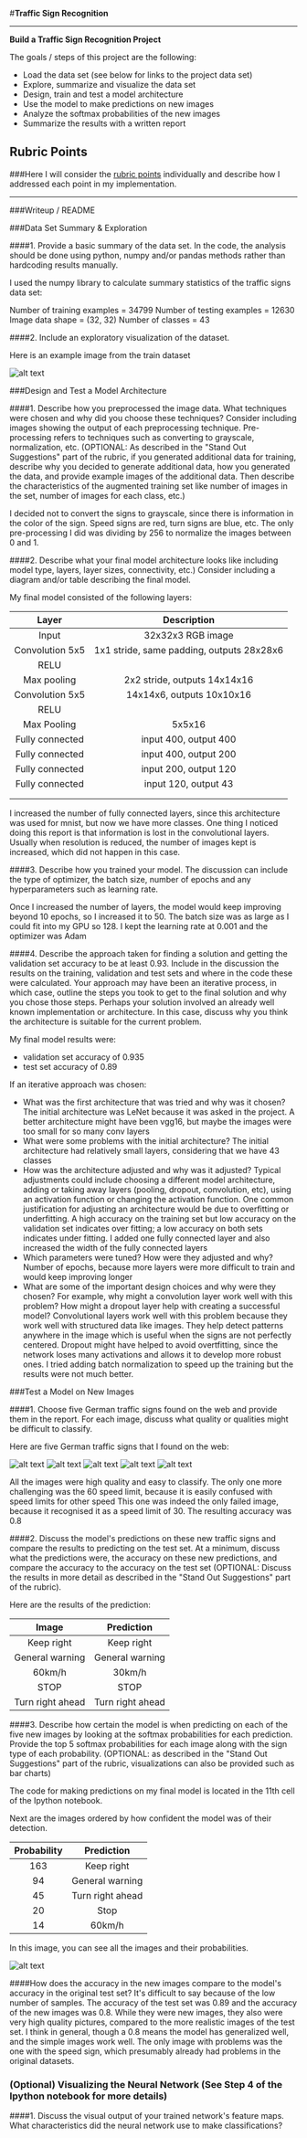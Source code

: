 #**Traffic Sign Recognition** 

---

**Build a Traffic Sign Recognition Project**

The goals / steps of this project are the following:
* Load the data set (see below for links to the project data set)
* Explore, summarize and visualize the data set
* Design, train and test a model architecture
* Use the model to make predictions on new images
* Analyze the softmax probabilities of the new images
* Summarize the results with a written report


[//]: # (Image References)

[image1]: ./report/1.png "Visualization"
[image2]: ./report/sign1.png "Sign 1"
[image3]: ./report/sign2.png "Sign 2"
[image4]: ./report/sign3.png "Sign 3"
[image5]: ./report/sign4.png "Sign 4"
[image6]: ./report/sign5.png "Sign 5"
[image7]: ./report/probabilities.png "Sign probabilities"


## Rubric Points
###Here I will consider the [rubric points](https://review.udacity.com/#!/rubrics/481/view) individually and describe how I addressed each point in my implementation.  

---
###Writeup / README

###Data Set Summary & Exploration

####1. Provide a basic summary of the data set. In the code, the analysis should be done using python, numpy and/or pandas methods rather than hardcoding results manually.

I used the numpy library to calculate summary statistics of the traffic
signs data set:

Number of training examples = 34799
Number of testing examples = 12630
Image data shape = (32, 32)
Number of classes = 43

####2. Include an exploratory visualization of the dataset.

Here is an example image from the train dataset

![alt text][image1]

###Design and Test a Model Architecture

####1. Describe how you preprocessed the image data. What techniques were chosen and why did you choose these techniques? Consider including images showing the output of each preprocessing technique. Pre-processing refers to techniques such as converting to grayscale, normalization, etc. (OPTIONAL: As described in the "Stand Out Suggestions" part of the rubric, if you generated additional data for training, describe why you decided to generate additional data, how you generated the data, and provide example images of the additional data. Then describe the characteristics of the augmented training set like number of images in the set, number of images for each class, etc.)

I decided not to convert the signs to grayscale, since there is information in the color of the sign. Speed signs are red, turn signs are blue, etc.
The only pre-processing I did was dividing by 256 to normalize the images between 0 and 1.


####2. Describe what your final model architecture looks like including model type, layers, layer sizes, connectivity, etc.) Consider including a diagram and/or table describing the final model.

My final model consisted of the following layers:

| Layer         		|     Description	        					| 
|:---------------------:|:---------------------------------------------:| 
| Input         		| 32x32x3 RGB image   							| 
| Convolution 5x5     	| 1x1 stride, same padding, outputs 28x28x6 	|
| RELU					|												|
| Max pooling	      	| 2x2 stride,  outputs 14x14x16 				|
| Convolution 5x5	    | 14x14x6, outputs 10x10x16 					|
| RELU					|        										|
| Max Pooling			| 5x5x16       									|
| Fully connected		| input 400, output 400     					|
| Fully connected		| input 400, output 200       					|
| Fully connected		| input 200, output 120        					|
| Fully connected		| input 120, output 43       					|
|						|												|
|						|												|
 
I increased the number of fully connected layers, since this architecture was used for mnist, but now we have more classes.
One thing I noticed doing this report is that information is lost in the convolutional layers. Usually when resolution is reduced, the number of images kept is
increased, which did not happen in this case.

####3. Describe how you trained your model. The discussion can include the type of optimizer, the batch size, number of epochs and any hyperparameters such as learning rate.

Once I increased the number of layers, the model would keep improving beyond 10 epochs, so I increased it to 50. The batch size was as large as I could fit into my GPU
so 128.
I kept the learning rate at 0.001 and the optimizer was Adam

####4. Describe the approach taken for finding a solution and getting the validation set accuracy to be at least 0.93. Include in the discussion the results on the training, validation and test sets and where in the code these were calculated. Your approach may have been an iterative process, in which case, outline the steps you took to get to the final solution and why you chose those steps. Perhaps your solution involved an already well known implementation or architecture. In this case, discuss why you think the architecture is suitable for the current problem.

My final model results were:
* validation set accuracy of 0.935
* test set accuracy of 0.89

If an iterative approach was chosen:
* What was the first architecture that was tried and why was it chosen?
The initial architecture was LeNet because it was asked in the project. A better architecture might have been vgg16, but maybe the images were too small for so many conv layers
* What were some problems with the initial architecture?
The initial architecture had relatively small layers, considering that we have 43 classes
* How was the architecture adjusted and why was it adjusted? Typical adjustments could include choosing a different model architecture, adding or taking away layers (pooling, dropout, convolution, etc), using an activation function or changing the activation function. One common justification for adjusting an architecture would be due to overfitting or underfitting. A high accuracy on the training set but low accuracy on the validation set indicates over fitting; a low accuracy on both sets indicates under fitting.
I added one fully connected layer and also increased the width of the fully connected layers
* Which parameters were tuned? How were they adjusted and why?
Number of epochs, because more layers were more difficult to train and would keep improving longer
* What are some of the important design choices and why were they chosen? For example, why might a convolution layer work well with this problem? How might a dropout layer help with creating a successful model?
Convolutional layers work well with this problem because they work well with structured data like images. They help detect patterns anywhere in the image which is useful when the signs are not perfectly centered.
Dropout might have helped to avoid overtfitting, since the network loses many activations and allows it to develop more robust ones.
I tried adding batch normalization to speed up the training but the results were not much better.
 

###Test a Model on New Images

####1. Choose five German traffic signs found on the web and provide them in the report. For each image, discuss what quality or qualities might be difficult to classify.

Here are five German traffic signs that I found on the web:

![alt text][image2] ![alt text][image3] ![alt text][image4] 
![alt text][image5] ![alt text][image6]

All the images were high quality and easy to classify. The only one more challenging was the 60 speed limit, because it is easily confused with speed limits for other speed
This one was indeed the only failed image, because it recognised it as a speed limit of 30. The resulting accuracy was 0.8

####2. Discuss the model's predictions on these new traffic signs and compare the results to predicting on the test set. At a minimum, discuss what the predictions were, the accuracy on these new predictions, and compare the accuracy to the accuracy on the test set (OPTIONAL: Discuss the results in more detail as described in the "Stand Out Suggestions" part of the rubric).

Here are the results of the prediction:

| Image			        |     Prediction	        					| 
|:---------------------:|:---------------------------------------------:| 
| Keep right      		| Keep right 									| 
| General warning  		| General warning								|
| 60km/h				| 30km/h										|
| STOP     				| STOP					 						|
| Turn right ahead		| Turn right ahead	 							|


####3. Describe how certain the model is when predicting on each of the five new images by looking at the softmax probabilities for each prediction. Provide the top 5 softmax probabilities for each image along with the sign type of each probability. (OPTIONAL: as described in the "Stand Out Suggestions" part of the rubric, visualizations can also be provided such as bar charts)

The code for making predictions on my final model is located in the 11th cell of the Ipython notebook.

Next are the images ordered by how confident the model was of their detection. 

| Probability         	|     Prediction	        					| 
|:---------------------:|:---------------------------------------------:| 
| 163         			| Keep right 									| 
| 94     				| General warning 								|
| 45					| Turn right ahead								|
| 20	      			| Stop							 				|
| 14				    | 60km/h   										|

In this image, you can see all the images and their probabilities.

![alt text][image7]

####How does the accuracy in the new images compare to the model's accuracy in the original test set?
It's difficult to say because of the low number of samples. The accuracy of the test set was 0.89 and the accuracy of the new images was 0.8.
While they were new images, they also were very high quality pictures, compared to the more realistic images of the test set.
I think in general, though a 0.8 means the model has generalized well, and the simple images work well. The only image with problems was the one with the speed sign, which presumably already had problems in the original datasets.

### (Optional) Visualizing the Neural Network (See Step 4 of the Ipython notebook for more details)
####1. Discuss the visual output of your trained network's feature maps. What characteristics did the neural network use to make classifications?


